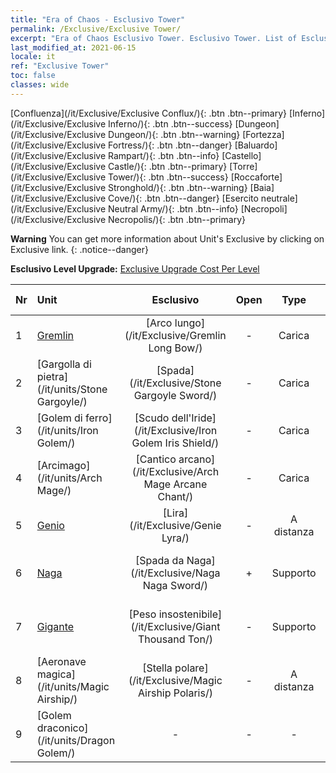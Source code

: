 ```yaml
---
title: "Era of Chaos - Esclusivo Tower"
permalink: /Exclusive/Exclusive Tower/
excerpt: "Era of Chaos Esclusivo Tower. Esclusivo Tower. List of Esclusivo Tower in Era of Chaos"
last_modified_at: 2021-06-15
locale: it
ref: "Exclusive Tower"
toc: false
classes: wide
---
```

 [Confluenza](/it/Exclusive/Exclusive Conflux/){: .btn .btn--primary} [Inferno](/it/Exclusive/Exclusive Inferno/){: .btn .btn--success} [Dungeon](/it/Exclusive/Exclusive Dungeon/){: .btn .btn--warning} [Fortezza](/it/Exclusive/Exclusive Fortress/){: .btn .btn--danger} [Baluardo](/it/Exclusive/Exclusive Rampart/){: .btn .btn--info} [Castello](/it/Exclusive/Exclusive Castle/){: .btn .btn--primary} [Torre](/it/Exclusive/Exclusive Tower/){: .btn .btn--success} [Roccaforte](/it/Exclusive/Exclusive Stronghold/){: .btn .btn--warning} [Baia](/it/Exclusive/Exclusive Cove/){: .btn .btn--danger} [Esercito neutrale](/it/Exclusive/Exclusive Neutral Army/){: .btn .btn--info} [Necropoli](/it/Exclusive/Exclusive Necropolis/){: .btn .btn--primary} 

**Warning** You can get more information about Unit's Exclusive by clicking on Exclusive link. 
{: .notice--danger}

 **Esclusivo Level Upgrade:** [Exclusive Upgrade Cost Per Level](/Exclusive/ExclusiveUpgradeCostPerLevel/)

  | Nr |         Unit        | Esclusivo | Open  |    Type   |  Item to Rank UP      |  Skin   |
  |:---|:--------------------|:-------------:|:-----:|:---------:|:---------------------:|:-------:|
  | 1  | [Gremlin](/it/units/Gremlin/) | [Arco lungo](/it/Exclusive/Gremlin Long Bow/) | - | Carica | [Token Arco lungo](/ItemsIT/con_914/) | - |
  | 2  | [Gargolla di pietra](/it/units/Stone Gargoyle/) | [Spada](/it/Exclusive/Stone Gargoyle Sword/) | - | Carica | [Token della Spada](/ItemsIT/con_912/) | - |
  | 3  | [Golem di ferro](/it/units/Iron Golem/) | [Scudo dell'Iride](/it/Exclusive/Iron Golem Iris Shield/) | - | Carica | [Token Scudo dell'Iride](/ItemsIT/con_913/) | - |
  | 4  | [Arcimago](/it/units/Arch Mage/) | [Cantico arcano](/it/Exclusive/Arch Mage Arcane Chant/) | - | Carica | [Token Cantico arcano](/ItemsIT/con_915/) | - |
  | 5  | [Genio](/it/units/Genie/) | [Lira](/it/Exclusive/Genie Lyra/) | - | A distanza | [Token Lira](/ItemsIT/con_986/) | [Skin speciale Lira](/ItemsIT/con_654/) |
  | 6  | [Naga](/it/units/Naga/) | [Spada da Naga](/it/Exclusive/Naga Naga Sword/) | + | Supporto | [Token Spada delle Naga](/ItemsIT/con_987/) | [Skin speciale Spada delle Naga](/ItemsIT/con_655/) |
  | 7  | [Gigante](/it/units/Giant/) | [Peso insostenibile](/it/Exclusive/Giant Thousand Ton/) | - | Supporto | [Token Peso insostenibile](/ItemsIT/con_988/) | [Skin speciale Peso insostenibile](/ItemsIT/con_656/) |
  | 8  | [Aeronave magica](/it/units/Magic Airship/) | [Stella polare](/it/Exclusive/Magic Airship Polaris/) | - | A distanza | [Token Stella polare](/ItemsIT/con_989/) | [Skin speciale Stella polare](/ItemsIT/con_657/) |
  | 9  | [Golem draconico](/it/units/Dragon Golem/) | - | - | - | none | none |
